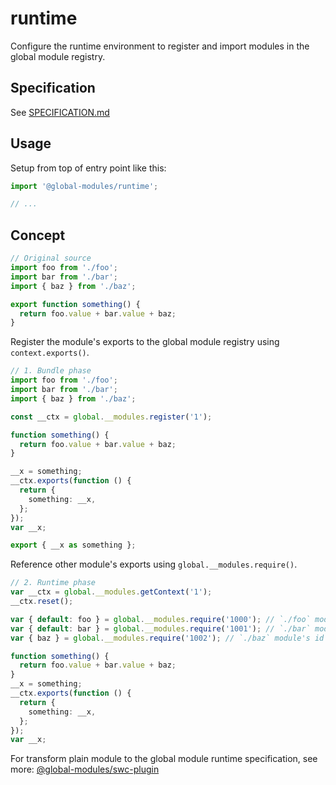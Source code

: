 # runtime

Configure the runtime environment to register and import modules in the global module registry.

## Specification

See [SPECIFICATION.md](./SPECIFICATION.md)

## Usage

Setup from top of entry point like this:

```ts
import '@global-modules/runtime';

// ...
```

## Concept

```ts
// Original source
import foo from './foo';
import bar from './bar';
import { baz } from './baz';

export function something() {
  return foo.value + bar.value + baz;
}
```

Register the module's exports to the global module registry using `context.exports()`.

```ts
// 1. Bundle phase
import foo from './foo';
import bar from './bar';
import { baz } from './baz';

const __ctx = global.__modules.register('1');

function something() {
  return foo.value + bar.value + baz;
}

__x = something;
__ctx.exports(function () {
  return {
    something: __x,
  };
});
var __x;

export { __x as something };
```

Reference other module's exports using `global.__modules.require()`.

```ts
// 2. Runtime phase
var __ctx = global.__modules.getContext('1');
__ctx.reset();

var { default: foo } = global.__modules.require('1000'); // `./foo` module's id
var { default: bar } = global.__modules.require('1001'); // `./bar` module's id
var { baz } = global.__modules.require('1002'); // `./baz` module's id

function something() {
  return foo.value + bar.value + baz;
}
__x = something;
__ctx.exports(function () {
  return {
    something: __x,
  };
});
var __x;
```

For transform plain module to the global module runtime specification, see more: [@global-modules/swc-plugin](https://github.com/leegeunhyeok/global-modules/tree/main/packages/swc-plugin)
